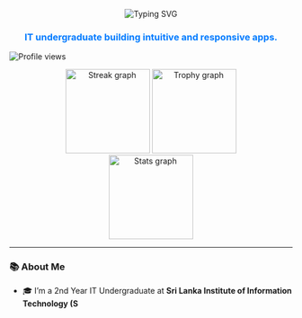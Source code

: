 <p align="center">
  <img src="https://readme-typing-svg.herokuapp.com?font=Arial&size=38&weight=700&duration=3000&pause=1000&color=007BFF&center=true&vCenter=true&width=600&lines=Hi+%F0%9F%91%8B%2C+I'm+Sandani+Nehansa" alt="Typing SVG" />
</p>

<h3 align="center">
  <strong><span style="color: #007BFF;">IT undergraduate building intuitive and responsive apps.</span></strong>
</h3>

<p align="left">
  <img src="https://komarev.com/ghpvc/?username=nehansasandani&label=Profile%20views&color=0e75b6&style=flat" alt="Profile views" />
</p>

<div align="center">
  <img src="https://streak-stats.demolab.com?user=nehansasandani&locale=en&mode=daily&theme=dracula&hide_border=false&border_radius=5&order=3" height="150" alt="Streak graph" />
  <img src="https://github-profile-trophy.vercel.app?username=nehansasandani&theme=dracula&column=-1&row=1&margin-w=8&margin-h=8&no-bg=false&no-frame=false&order=4" height="150" alt="Trophy graph" />
</div>

<div align="center">
  <img src="https://github-readme-stats.vercel.app/api?username=nehansasandani&hide_title=false&hide_rank=false&show_icons=true&include_all_commits=true&count_private=true&disable_animations=false&theme=dracula&locale=en&hide_border=false" height="150" alt="Stats graph" />
</div>

---

### 📚 About Me

- 🎓 I’m a 2nd Year IT Undergraduate at **Sri Lanka Institute of Information Technology (S**
